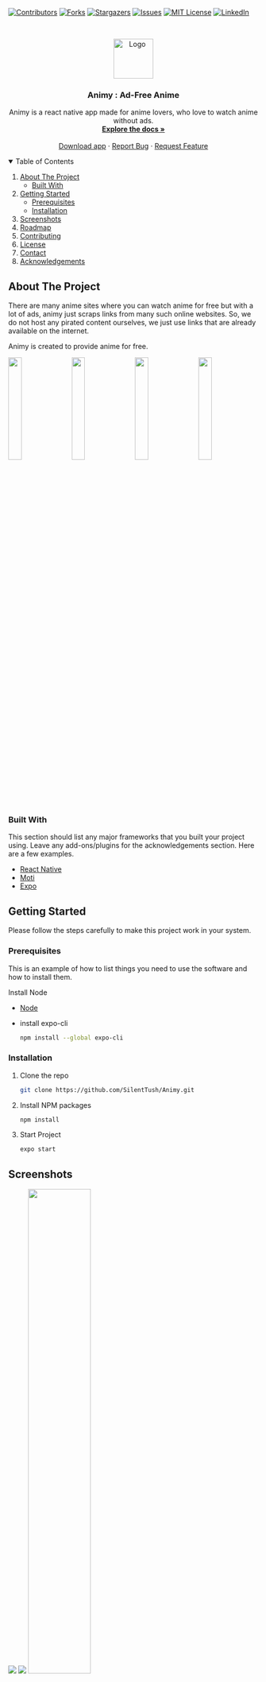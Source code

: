 [![Contributors][contributors-shield]](https://github.com/silenttush/animy/network)
[![Forks][forks-shield]](https://github.com/silenttush/animy/network/members)
[![Stargazers][stars-shield]](https://github.com/silenttush/animy/stargazers)
[![Issues][issues-shield]](https://github.com/silenttush/animy/issues)
[![MIT License][license-shield]](https://github.com/silenttush/animy/blob/main/license)
[![LinkedIn][linkedin-shield]](https://www.linkedin.com/in/tushar-kushwaha-b2b82918a/)

<!-- PROJECT LOGO -->
<br />
<p align="center">
  <a href="https://github.com/othneildrew/Best-README-Template">
    <img src="assets/images/LOGO.PNG" alt="Logo" width="80" height="80">
  </a>

  <h3 align="center">Animy : Ad-Free Anime</h3>

  <p align="center">
    Animy is a react native app made for anime lovers, who love to watch anime without ads.
    <br />
    <a href="https://github.com/SilentTush/Animy"><strong>Explore the docs »</strong></a>
    <br />
    <br />
    <a href="https://github.com/SilentTush/Animy/releases">Download app</a>
    ·
    <a href="https://github.com/SilentTush/Animy/issues">Report Bug</a>
    ·
    <a href="https://github.com/SilentTush/Animy/issues">Request Feature</a>
  </p>
</p>

<!-- TABLE OF CONTENTS -->
<details open="open">
  <summary>Table of Contents</summary>
  <ol>
    <li>
      <a href="#about-the-project">About The Project</a>
      <ul>
        <li><a href="#built-with">Built With</a></li>
      </ul>
    </li>
    <li>
      <a href="#getting-started">Getting Started</a>
      <ul>
        <li><a href="#prerequisites">Prerequisites</a></li>
        <li><a href="#installation">Installation</a></li>
      </ul>
    </li>
    <li><a href="#screenshots">Screenshots</a></li>
    <li><a href="#roadmap">Roadmap</a></li>
    <li><a href="#contributing">Contributing</a></li>
    <li><a href="#license">License</a></li>
    <li><a href="#contact">Contact</a></li>
    <li><a href="#acknowledgements">Acknowledgements</a></li>
  </ol>
</details>

<!-- ABOUT THE PROJECT -->

## About The Project

There are many anime sites where you can watch anime for free but with a lot of ads, animy just scraps links from many such online websites. So, we do not host any pirated content ourselves, we just use links that are already available on the internet.

Animy is created to provide anime for free.

<div display="flex" overflow="auto">
<img src="screenshots/Main.jpg" width="23%" />
&nbsp
<img src="screenshots/home.jpg" width="23%" />
&nbsp
<img src="screenshots/info.jpg" width="23%" />
&nbsp
<img src="screenshots/epi.jpg" width="23%" />
</div>

### Built With

This section should list any major frameworks that you built your project using. Leave any add-ons/plugins for the acknowledgements section. Here are a few examples.

- [React Native](https://reactnative.dev/)
- [Moti](https://moti.fyi/)
- [Expo](https://expo.io/)

<!-- GETTING STARTED -->

## Getting Started

Please follow the steps carefully to make this project work in your system.

### Prerequisites

This is an example of how to list things you need to use the software and how to install them.

Install Node

- [Node](https://nodejs.org/en/download/)

- install expo-cli
  ```sh
  npm install --global expo-cli
  ```

### Installation

1. Clone the repo
   ```sh
   git clone https://github.com/SilentTush/Animy.git
   ```
2. Install NPM packages
   ```sh
   npm install
   ```
3. Start Project

   ```sh
   expo start
   ```

## Screenshots

<img src="screenshots/invidep.jpg" />
<img src="screenshots/vid.jpg"/>

<img src="screenshots/fav.jpg" width="50%" />

<img src="screenshots/search.jpg" width="50%" />

<!-- ROADMAP -->

## Roadmap

See the [open issues](https://github.com/SilentTush/Animy/issues) for a list of proposed features (and known issues).

<!-- CONTRIBUTING -->

## Contributing

Contributions are what make the open source community such an amazing place to be learn, inspire, and create. Any contributions you make are **greatly appreciated**.

1. Fork the Project
2. Create your Feature Branch (`git checkout -b feature/AmazingFeature`)
3. Commit your Changes (`git commit -m 'Add some AmazingFeature'`)
4. Push to the Branch (`git push origin feature/AmazingFeature`)
5. Open a Pull Request

<!-- LICENSE -->

## License

Distributed under the MIT License. See `LICENSE` for more information.

<!-- CONTACT -->

## Contact

Tushar Kushwaha - [Telegram](https://web.telegram.org) - @Beyondplusultra

Project Link: [https://github.com/SilentTush/Animy](https://github.com/SilentTush/Animy)

<!-- MARKDOWN LINKS & IMAGES -->
<!-- https://www.markdownguide.org/basic-syntax/#reference-style-links -->

[contributors-shield]: https://img.shields.io/github/contributors/othneildrew/Best-README-Template.svg?style=for-the-badge
[forks-shield]: https://img.shields.io/github/forks/othneildrew/Best-README-Template.svg?style=for-the-badge
[stars-shield]: https://img.shields.io/github/stars/othneildrew/Best-README-Template.svg?style=for-the-badge
[issues-shield]: https://img.shields.io/github/issues/othneildrew/Best-README-Template.svg?style=for-the-badge
[license-shield]: https://img.shields.io/github/license/othneildrew/Best-README-Template.svg?style=for-the-badge
[linkedin-shield]: https://img.shields.io/badge/-LinkedIn-black.svg?style=for-the-badge&logo=linkedin&colorB=555
